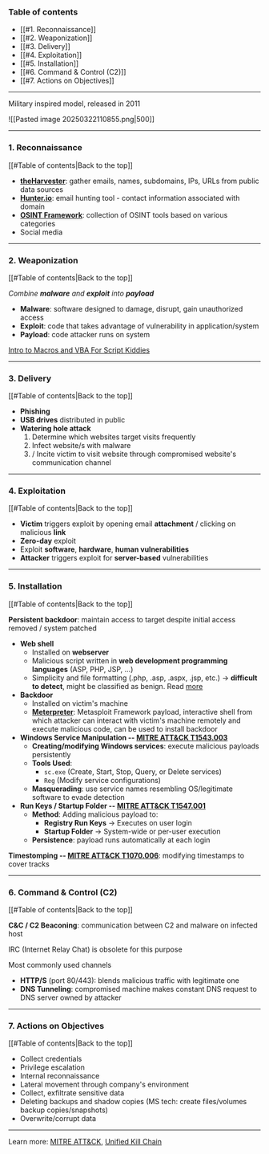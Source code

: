 ### Table of contents
- [[#1. Reconnaissance]]
- [[#2. Weaponization]]
- [[#3. Delivery]]
- [[#4. Exploitation]]
- [[#5. Installation]]
- [[#6. Command & Control (C2)]]
- [[#7. Actions on Objectives]]

___
Military inspired model, released in 2011

![[Pasted image 20250322110855.png|500]]

___
### 1. Reconnaissance
[[#Table of contents|Back to the top]]

- **[theHarvester](https://github.com/laramies/theHarvester)**: gather emails, names, subdomains, IPs, URLs from public data sources 
- **[Hunter.io](https://hunter.io/)**: email hunting tool - contact information associated with domain
- **[OSINT Framework](https://osintframework.com/)**: collection of OSINT tools based on various categories
- Social media

___
### 2. Weaponization
[[#Table of contents|Back to the top]]

*Combine **malware** and **exploit** into **payload***

- **Malware**: software designed to damage, disrupt, gain unauthorized access
- **Exploit**: code that takes advantage of vulnerability in application/system
- **Payload**: code attacker runs on system

[Intro to Macros and VBA For Script Kiddies](https://www.trustedsec.com/blog/intro-to-macros-and-vba-for-script-kiddies/)

___
### 3. Delivery
[[#Table of contents|Back to the top]]

- **Phishing**
- **USB drives** distributed in public
- **Watering hole attack**
	1. Determine which websites target visits frequently
	2. Infect website/s with malware
	3. / Incite victim to visit website through compromised website's communication channel

___
### 4. Exploitation
[[#Table of contents|Back to the top]]

- **Victim** triggers exploit by opening email **attachment** / clicking on malicious **link**
- **Zero-day** exploit
- Exploit **software**, **hardware**, **human vulnerabilities** 
- **Attacker** triggers exploit for **server-based** vulnerabilities

___
### 5. Installation
[[#Table of contents|Back to the top]]

**Persistent backdoor**: maintain access to target despite initial access removed / system patched

- **Web shell**
	- Installed on **webserver**
	- Malicious script written in **web development programming languages** (ASP, PHP, JSP, ...)
	- Simplicity and file formatting (.php, .asp, .aspx, .jsp, etc.) $\rightarrow$ **difficult to detect**, might be classified as benign. Read [more](https://www.microsoft.com/security/blog/2021/02/11/web-shell-attacks-continue-to-rise/)
- **Backdoor**
	- Installed on victim's machine
	- **[Meterpreter](https://www.offensive-security.com/metasploit-unleashed/meterpreter-backdoor/)**: Metasploit Framework payload, interactive shell from which attacker can interact with victim's machine remotely and execute malicious code, can be used to install backdoor
- **Windows Service Manipulation -- [MITRE ATT&CK T1543.003](https://attack.mitre.org/techniques/T1543/003/)**
	- **Creating/modifying Windows services**: execute malicious payloads persistently
	- **Tools Used**:
	    - `sc.exe` (Create, Start, Stop, Query, or Delete services)
	    - `Reg` (Modify service configurations)        
	- **Masquerading**: use service names resembling OS/legitimate software to evade detection
- **Run Keys / Startup Folder -- [MITRE ATT&CK T1547.001](https://attack.mitre.org/techniques/T1547/001/)**
	- **Method**: Adding malicious payload to:
	    - **Registry Run Keys** $\rightarrow$ Executes on user login
	    - **Startup Folder** $\rightarrow$ System-wide or per-user execution
	- **Persistence**: payload runs automatically at each login

**Timestomping -- [MITRE ATT&CK T1070.006](https://attack.mitre.org/techniques/T1070/006/)**: modifying timestamps to cover tracks

___
### 6. Command & Control (C2)
[[#Table of contents|Back to the top]]

**C&C / C2 Beaconing**: communication between C2 and malware on infected host

IRC (Internet Relay Chat) is obsolete for this purpose

Most commonly used channels
- **HTTP/S** (port 80/443): blends malicious traffic with legitimate one
- **DNS Tunneling**: compromised machine makes constant DNS request to DNS server owned by attacker

___
### 7. Actions on Objectives
[[#Table of contents|Back to the top]]

- Collect credentials
- Privilege escalation
- Internal reconnaissance
- Lateral movement through company's environment
- Collect, exfiltrate sensitive data
- Deleting backups and shadow copies (MS tech: create files/volumes backup copies/snapshots)
- Overwrite/corrupt data

___
Learn more: [MITRE ATT&CK](https://attack.mitre.org/), [Unified Kill Chain](https://unifiedkillchain.com/)